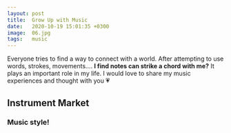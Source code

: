 ```yaml
---
layout: post
title:  Grow Up with Music
date:   2020-10-19 15:01:35 +0300
image:  06.jpg
tags:   music
---
```

Everyone tries to find a way to connect with a world. After attempting to use words, strokes, movements.... __I find notes can strike a chord with me?__ It plays an important role in my life. I would love to share my music experiences and thought with you :heartpulse:

## Instrument Market



### Music style!

